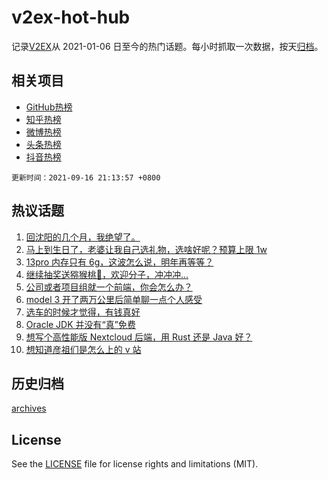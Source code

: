 # v2ex-hot-hub

 记录[V2EX](https://www.v2ex.com/)从 2021-01-06 日至今的热门话题。每小时抓取一次数据，按天[归档](archives)。
 
 ## 相关项目

- [GitHub热榜](https://github.com/snaildev/github-hot-hub)
- [知乎热榜](https://github.com/snaildev/zhihu-hot-hub)
- [微博热榜](https://github.com/snaildev/weibo-hot-hub)
- [头条热榜](https://github.com/snaildev/toutiao-hot-hub)
- [抖音热榜](https://github.com/snaildev/douyin-hot-hub)


 `更新时间：2021-09-16 21:13:57 +0800`

## 热议话题

1. [回沈阳的几个月，我绝望了。](https://www.v2ex.com/t/802248)
1. [马上到生日了，老婆让我自己选礼物，选啥好呢？预算上限 1w](https://www.v2ex.com/t/802188)
1. [13pro 内存只有 6g，这波怎么说，明年再等等？](https://www.v2ex.com/t/802169)
1. [继续抽奖送猕猴桃🥝，欢迎分子，冲冲冲...](https://www.v2ex.com/t/802233)
1. [公司或者项目组就一个前端，你会怎么办？](https://www.v2ex.com/t/802206)
1. [model 3 开了两万公里后简单聊一点个人感受](https://www.v2ex.com/t/802133)
1. [选车的时候才觉得，有钱真好](https://www.v2ex.com/t/802307)
1. [Oracle JDK 并没有“真”免费](https://www.v2ex.com/t/802200)
1. [想写个高性能版 Nextcloud 后端，用 Rust 还是 Java 好？](https://www.v2ex.com/t/802154)
1. [想知道彦祖们是怎么上的 v 站](https://www.v2ex.com/t/802184)

## 历史归档

[archives](archives)

## License

See the [LICENSE](LICENSE) file for license rights and limitations (MIT).
